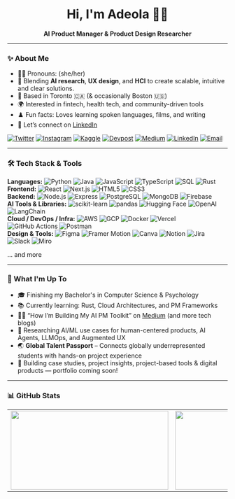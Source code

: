 <h1 align="center">Hi, I'm Adeola 👋🏾</h1>

<p align="center">
  <strong>AI Product Manager & Product Design Researcher </strong><br>
</p>

<hr></hr>

### ✨ About Me 

- 🍋‍🟩 Pronouns: (she/her)
- 💭 Blending **AI research**, **UX design**, and **HCI** to create scalable, intuitive and clear solutions.
- 📍 Based in Toronto 🇨🇦 (& occasionally Boston 🇺🇸)
- 🌍 Interested in fintech, health tech, and community-driven tools
- ♟️ Fun facts: Loves learning spoken languages, films, and writing
- 🤝 Let’s connect on [LinkedIn](https://www.linkedin.com/in/adeola-omojola/)

[![Twitter](https://img.shields.io/badge/-Twitter-1DA1F2?style=flat&logo=twitter&logoColor=white)](https://twitter.com/deolatoo)
[![Instagram](https://img.shields.io/badge/-Instagram-E4405F?style=flat&logo=instagram&logoColor=white)](https://www.instagram.com/deolatoo)
[![Kaggle](https://img.shields.io/badge/-Kaggle-20BEFF?style=flat&logo=kaggle&logoColor=white)](https://kaggle.com/byadeola)
[![Devpost](https://img.shields.io/badge/-Devpost-003E54?style=flat&logo=devpost&logoColor=white)](https://devpost.com/byadeola)
[![Medium](https://img.shields.io/badge/-Medium-12100E?style=flat&logo=medium&logoColor=white)](https://medium.com/@deolatoo)
[![LinkedIn](https://img.shields.io/badge/-LinkedIn-0A66C2?style=flat&logo=linkedin&logoColor=white)](https://www.linkedin.com/in/adeola-omojola/)
[![Email](https://img.shields.io/badge/-Email-D14836?style=flat&logo=gmail&logoColor=white)](mailto:adeolasworks@gmail.com)

<!-- portfolio link shortened URL -> https://shorturl.at/53FBm -->

---

### 🛠️ Tech Stack & Tools

**Languages:**  ![Python](https://img.shields.io/badge/Python-3776AB?style=flat&logo=python&logoColor=white)
![Java](https://img.shields.io/badge/Java-007396?style=flat&logo=openjdk&logoColor=white)
![JavaScript](https://img.shields.io/badge/JavaScript-F7DF1E?style=flat&logo=javascript&logoColor=black)
![TypeScript](https://img.shields.io/badge/TypeScript-3178C6?style=flat&logo=typescript&logoColor=white)
![SQL](https://img.shields.io/badge/SQL-4479A1?style=flat&logo=postgresql&logoColor=white)
![Rust](https://img.shields.io/badge/Rust-000000?style=flat&logo=rust&logoColor=white) 
<br>
**Frontend:**  ![React](https://img.shields.io/badge/React-20232A?style=flat&logo=react&logoColor=61DAFB)
![Next.js](https://img.shields.io/badge/Next.js-000000?style=flat&logo=next.js&logoColor=white)
![HTML5](https://img.shields.io/badge/HTML5-E34F26?style=flat&logo=html5&logoColor=white)
![CSS3](https://img.shields.io/badge/CSS3-1572B6?style=flat&logo=css3&logoColor=white) 
<br>
**Backend:**  ![Node.js](https://img.shields.io/badge/Node.js-339933?style=flat&logo=node.js&logoColor=white)
![Express](https://img.shields.io/badge/Express.js-404D59?style=flat)
![PostgreSQL](https://img.shields.io/badge/PostgreSQL-336791?style=flat&logo=postgresql&logoColor=white)
![MongoDB](https://img.shields.io/badge/MongoDB-47A248?style=flat&logo=mongodb&logoColor=white)
![Firebase](https://img.shields.io/badge/Firebase-FFCA28?style=flat&logo=firebase&logoColor=black)
<br>
**AI Tools & Libraries:**  ![scikit-learn](https://img.shields.io/badge/scikit--learn-F7931E?style=flat&logo=scikitlearn&logoColor=white)
![pandas](https://img.shields.io/badge/Pandas-150458?style=flat&logo=pandas&logoColor=white)
![Hugging Face](https://img.shields.io/badge/HuggingFace-FFD21F?style=flat&logo=huggingface&logoColor=black)
![OpenAI](https://img.shields.io/badge/OpenAI-412991?style=flat&logo=openai&logoColor=white)
![LangChain](https://img.shields.io/badge/LangChain-000000?style=flat&logoColor=white)
<br>
**Cloud / DevOps / Infra:**  ![AWS](https://img.shields.io/badge/AWS-Cloud-232F3E?style=flat&logoColor=white)
![GCP](https://img.shields.io/badge/GCP-4285F4?style=flat&logo=google-cloud&logoColor=white)
![Docker](https://img.shields.io/badge/Docker-2496ED?style=flat&logo=docker&logoColor=white)
![Vercel](https://img.shields.io/badge/Vercel-000000?style=flat&logo=vercel&logoColor=white)
![GitHub Actions](https://img.shields.io/badge/GitHub%20Actions-2088FF?style=flat&logo=github-actions&logoColor=white)
![Postman](https://img.shields.io/badge/Postman-FF6C37?style=flat&logo=postman&logoColor=white)
<br>
**Design & Tools:**  ![Figma](https://img.shields.io/badge/Figma-F24E1E?style=flat&logo=figma&logoColor=white)
![Framer Motion](https://img.shields.io/badge/Framer-000000?style=flat&logo=framer&logoColor=white)
![Canva](https://img.shields.io/badge/Canva-00C4CC?style=flat&logo=canva&logoColor=white)
![Notion](https://img.shields.io/badge/Notion-000000?style=flat&logo=notion&logoColor=white)
![Jira](https://img.shields.io/badge/Jira-0052CC?style=flat&logo=jira&logoColor=white)
![Slack](https://img.shields.io/badge/Slack-4A154B?style=flat&logo=slack&logoColor=white)
![Miro](https://img.shields.io/badge/Miro-050038?style=flat&logo=miro&logoColor=white)
 
... and more

<!--
 <p align="left">
  <img src="https://raw.githubusercontent.com/devicons/devicon/master/icons/python/python-original.svg" width="30" />
  <img src="https://raw.githubusercontent.com/devicons/devicon/master/icons/javascript/javascript-original.svg" width="30" />
  <img src="https://raw.githubusercontent.com/devicons/devicon/master/icons/typescript/typescript-original.svg" width="30" />
  <img src="https://raw.githubusercontent.com/devicons/devicon/master/icons/react/react-original.svg" width="30" />
  <img src="https://cdn.worldvectorlogo.com/logos/nextjs-2.svg" width="30" />
  <img src="https://raw.githubusercontent.com/devicons/devicon/master/icons/nodejs/nodejs-original.svg" width="30" />
  <img src="https://raw.githubusercontent.com/devicons/devicon/master/icons/postgresql/postgresql-original.svg" width="30" />
  <img src="https://raw.githubusercontent.com/devicons/devicon/master/icons/docker/docker-original.svg" width="30" />
  <img src="https://upload.wikimedia.org/wikipedia/commons/9/93/Amazon_Web_Services_Logo.svg" width="30" />
  <img src="https://raw.githubusercontent.com/devicons/devicon/master/icons/figma/figma-original.svg" width="30" />
  <img src="https://raw.githubusercontent.com/devicons/devicon/master/icons/git/git-original.svg" width="30" />
  <img src="https://raw.githubusercontent.com/devicons/devicon/master/icons/notion/notion-original.svg" width="30" />
</p>      

-->

---

### 🚀 What I'm Up To

- 🎓 Finishing my Bachelor's in Computer Science & Psychology
- 📚 Currently learning: Rust, Cloud Architectures, and PM Frameworks
- ✍🏾 “How I’m Building My AI PM Toolkit” on [Medium](https://medium.com/@deolatoo) (and more tech blogs)
- 🧠 Researching AI/ML use cases for human-centered products, AI Agents, LLMOps, and Augmented UX
- 🌏 **Global Talent Passport** – Connects globally underrepresented students with hands-on project experience
- 🧰 Building case studies, project insights, project-based tools & digital products — portfolio coming soon!

---

### 📊 GitHub Stats

<table style="border-collapse: collapse; border: none;">
  <tr>
    <td><img src="https://github-readme-streak-stats.herokuapp.com/?user=darwinwatts&theme=tokyonight" width="360" height="180" /></td>
    <td><img src="https://github-readme-stats.vercel.app/api?username=darwinwatts&show_icons=true&theme=tokyonight&hide=issues" width="360" height="180" /></td>
    <td><img src="https://github-readme-stats.vercel.app/api/top-langs/?username=darwinwatts&layout=compact&theme=tokyonight&margin-w=15&margin-h=15" width="360" height="180" /></td>
  </tr>
</table>

<!--
<p align="left">
  <img src="https://github-profile-trophy.vercel.app/?username=darwinwatts&theme=tokyonight&margin-w=15&margin-h=15" /><br>
  <img src="https://profile-counter.glitch.me/darwinwatts/count.svg" alt="Visitor Count"/>
</p>

-->


<!-- ### 🤝 Connect With Me


[![DEV.to](https://img.shields.io/badge/-DEV.to-0A0A0A?style=flat&logo=dev.to&logoColor=white)](https://dev.to/yourusername)
[![Hugging Face](https://img.shields.io/badge/-Hugging%20Face-FFD21F?style=flat&logo=huggingface&logoColor=black)](https://huggingface.co/yourusername)
[![Google Colab](https://img.shields.io/badge/-Google%20Colab-F9AB00?style=flat&logo=googlecolab&logoColor=black)](https://colab.research.google.com/drive/yourcolab)
[![DataCamp](https://img.shields.io/badge/-DataCamp-03EF62?style=flat&logo=datacamp&logoColor=black)](https://www.datacamp.com/profile/yourusername)
[![CodePen](https://img.shields.io/badge/-CodePen-000000?style=flat&logo=codepen&logoColor=white)](https://codepen.io/yourusername)
[![Dribbble](https://img.shields.io/badge/-Dribbble-EA4C89?style=flat&logo=dribbble&logoColor=white)](https://dribbble.com/yourusername)
[![Behance](https://img.shields.io/badge/-Behance-1769FF?style=flat&logo=behance&logoColor=white)](https://behance.net/yourusername)
-->


<!-- NOT USING THIS because it has little lines at the bottom end of each button
<p align="left">
  <a href="https://www.linkedin.com/in/adeola-omojola/">
    <img src="https://img.shields.io/badge/-LinkedIn-0A66C2?style=flat&logo=linkedin&logoColor=white"/>
  </a>
  <a href="mailto:adeolasworks@gmail.com">
    <img src="https://img.shields.io/badge/-Email-D14836?style=flat&logo=gmail&logoColor=white"/>
  </a>
</p>
end of comment 
-->


<!-- Feel free to drop a ⭐ on a repo if it made you think or smile :) -->
